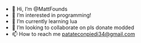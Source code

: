 - 👋 Hi, I’m @MattFounds
- 👀 I’m interested in programming!
- 🌱 I’m currently learning lua
- 💞️ I’m looking to collaborate on pls donate modded
- 📫 How to reach me patateconpiedi34@gmail.com

<!---
MattFounds/MattFounds is a ✨ special ✨ repository because its `README.md` (this file) appears on your GitHub profile.
You can click the Preview link to take a look at your changes.
--->
